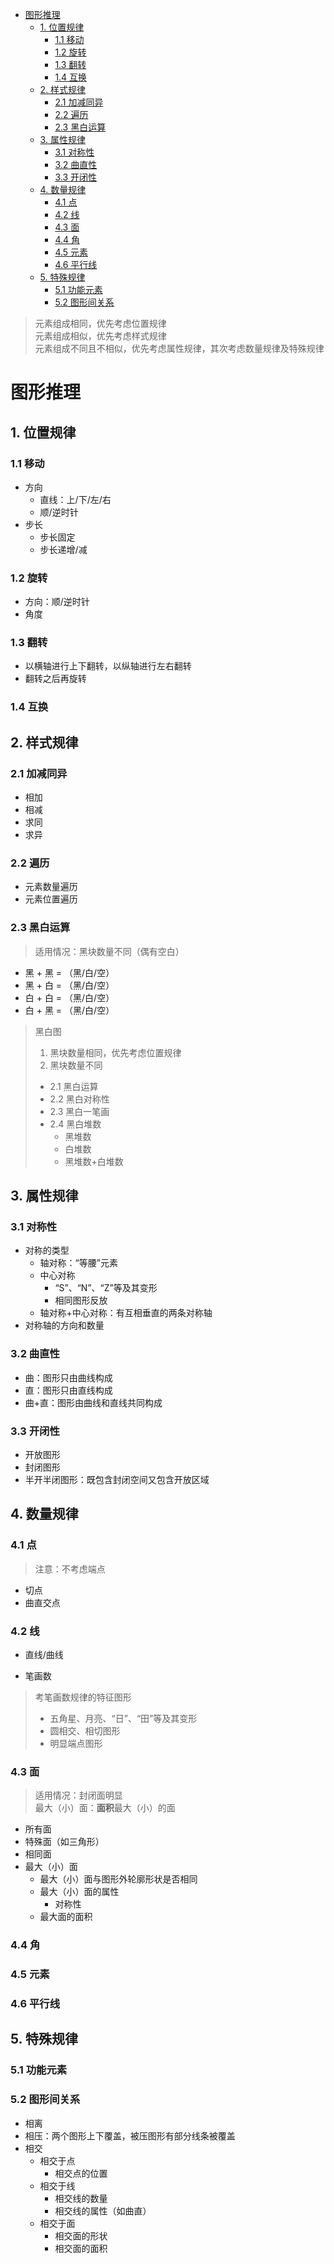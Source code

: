 - [图形推理](#图形推理)
  - [1. 位置规律](#1-位置规律)
    - [1.1 移动](#11-移动)
    - [1.2 旋转](#12-旋转)
    - [1.3 翻转](#13-翻转)
    - [1.4 互换](#14-互换)
  - [2. 样式规律](#2-样式规律)
    - [2.1 加减同异](#21-加减同异)
    - [2.2 遍历](#22-遍历)
    - [2.3 黑白运算](#23-黑白运算)
  - [3. 属性规律](#3-属性规律)
    - [3.1 对称性](#31-对称性)
    - [3.2 曲直性](#32-曲直性)
    - [3.3 开闭性](#33-开闭性)
  - [4. 数量规律](#4-数量规律)
    - [4.1 点](#41-点)
    - [4.2 线](#42-线)
    - [4.3 面](#43-面)
    - [4.4 角](#44-角)
    - [4.5 元素](#45-元素)
    - [4.6 平行线](#46-平行线)
  - [5. 特殊规律](#5-特殊规律)
    - [5.1 功能元素](#51-功能元素)
    - [5.2 图形间关系](#52-图形间关系)


> 元素组成相同，优先考虑位置规律  
> 元素组成相似，优先考虑样式规律  
> 元素组成不同且不相似，优先考虑属性规律，其次考虑数量规律及特殊规律

# 图形推理

## 1. 位置规律

### 1.1 移动

+ 方向
  + 直线：上/下/左/右
  + 顺/逆时针
+ 步长
  + 步长固定
  + 步长递增/减

### 1.2 旋转

+ 方向：顺/逆时针
+ 角度

### 1.3 翻转

+ 以横轴进行上下翻转，以纵轴进行左右翻转
+ 翻转之后再旋转

### 1.4 互换

## 2. 样式规律

### 2.1 加减同异

+ 相加
+ 相减
+ 求同
+ 求异

### 2.2 遍历

+ 元素数量遍历
+ 元素位置遍历

### 2.3 黑白运算

> 适用情况：黑块数量不同（偶有空白）

+ 黑 + 黑 = （黑/白/空）
+ 黑 + 白 = （黑/白/空）
+ 白 + 白 = （黑/白/空）
+ 白 + 黑 = （黑/白/空）

> 黑白图  
> 1. 黑块数量相同，优先考虑位置规律
> 2. 黑块数量不同  
> + 2.1 黑白运算
> + 2.2 黑白对称性
> + 2.3 黑白一笔画
> + 2.4 黑白堆数
>   + 黑堆数
>   + 白堆数
>   + 黑堆数+白堆数

## 3. 属性规律

### 3.1 对称性

+ 对称的类型
  + 轴对称：“等腰”元素
  + 中心对称
    + “S”、“N”、“Z”等及其变形
    + 相同图形反放
  + 轴对称+中心对称：有互相垂直的两条对称轴
+ 对称轴的方向和数量

### 3.2 曲直性

+ 曲：图形只由曲线构成
+ 直：图形只由直线构成
+ 曲+直：图形由曲线和直线共同构成

### 3.3 开闭性

+ 开放图形
+ 封闭图形
+ 半开半闭图形：既包含封闭空间又包含开放区域

## 4. 数量规律

### 4.1 点

> 注意：不考虑端点

+ 切点
+ 曲直交点

### 4.2 线

+ 直线/曲线

+ 笔画数

> 考笔画数规律的特征图形  
> + 五角星、月亮、“日”、“田”等及其变形  
> + 圆相交、相切图形
> + 明显端点图形

### 4.3 面

> 适用情况：封闭面明显  
> 最大（小）面：**面积**最大（小）的面

+ 所有面
+ 特殊面（如三角形）
+ 相同面
+ 最大（小）面
  + 最大（小）面与图形外轮廓形状是否相同
  + 最大（小）面的属性
    + 对称性
  + 最大面的面积

### 4.4 角

### 4.5 元素

### 4.6 平行线

## 5. 特殊规律

### 5.1 功能元素

### 5.2 图形间关系

+ 相离
+ 相压：两个图形上下覆盖，被压图形有部分线条被覆盖
+ 相交
    + 相交于点
        + 相交点的位置
    + 相交于线
        + 相交线的数量
        + 相交线的属性（如曲直）
    + 相交于面
        + 相交面的形状
        + 相交面的面积
